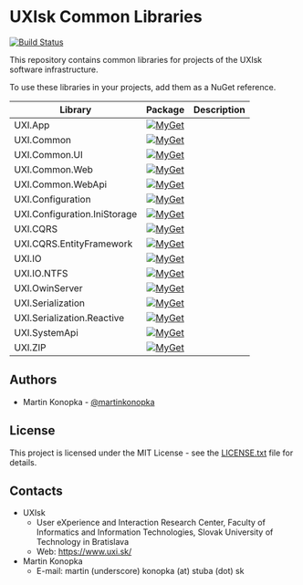 # UXIsk Common Libraries

[![Build Status](https://dev.azure.com/uxifiit/Libs/_apis/build/status/uxifiit.UXI.Libs?branchName=master)](https://dev.azure.com/uxifiit/Libs/_build/latest?definitionId=3&branchName=master)

This repository contains common libraries for projects of the UXIsk software infrastructure. 

To use these libraries in your projects, add them as a NuGet reference. 

|Library |Package|Description|
|--------|:-----:|-----------|
|UXI.App|[![MyGet](https://img.shields.io/myget/uxifiit/v/UXI.App.svg)](https://www.myget.org/feed/uxifiit/package/nuget/UXI.App)|
|UXI.Common|[![MyGet](https://img.shields.io/myget/uxifiit/v/UXI.Common.svg)](https://www.myget.org/feed/uxifiit/package/nuget/UXI.Common)|
|UXI.Common.UI|[![MyGet](https://img.shields.io/myget/uxifiit/v/UXI.Common.UI.svg)](https://www.myget.org/feed/uxifiit/package/nuget/UXI.Common.UI)|
|UXI.Common.Web|[![MyGet](https://img.shields.io/myget/uxifiit/v/UXI.Common.Web.svg)](https://www.myget.org/feed/uxifiit/package/nuget/UXI.Common.Web)|
|UXI.Common.WebApi|[![MyGet](https://img.shields.io/myget/uxifiit/v/UXI.Common.WebApi.svg)](https://www.myget.org/feed/uxifiit/package/nuget/UXI.Common.WebApi)|
|UXI.Configuration|[![MyGet](https://img.shields.io/myget/uxifiit/v/UXI.Configuration.svg)](https://www.myget.org/feed/uxifiit/package/nuget/UXI.Configuration)|
|UXI.Configuration.IniStorage|[![MyGet](https://img.shields.io/myget/uxifiit/v/UXI.Configuration.IniStorage.svg)](https://www.myget.org/feed/uxifiit/package/nuget/UXI.Configuration.IniStorage)|
|UXI.CQRS|[![MyGet](https://img.shields.io/myget/uxifiit/v/UXI.CQRS.svg)](https://www.myget.org/feed/uxifiit/package/nuget/UXI.CQRS)|
|UXI.CQRS.EntityFramework|[![MyGet](https://img.shields.io/myget/uxifiit/v/UXI.CQRS.EntityFramework.svg)](https://www.myget.org/feed/uxifiit/package/nuget/UXI.CQRS.EntityFramework)|
|UXI.IO|[![MyGet](https://img.shields.io/myget/uxifiit/v/UXI.IO.svg)](https://www.myget.org/feed/uxifiit/package/nuget/UXI.IO)|
|UXI.IO.NTFS|[![MyGet](https://img.shields.io/myget/uxifiit/v/UXI.IO.NTFS.svg)](https://www.myget.org/feed/uxifiit/package/nuget/UXI.IO.NTFS)|
|UXI.OwinServer|[![MyGet](https://img.shields.io/myget/uxifiit/v/UXI.OwinServer.svg)](https://www.myget.org/feed/uxifiit/package/nuget/UXI.OwinServer)|
|UXI.Serialization|[![MyGet](https://img.shields.io/myget/uxifiit/v/UXI.Serialization.svg)](https://www.myget.org/feed/uxifiit/package/nuget/UXI.Serialization)|
|UXI.Serialization.Reactive|[![MyGet](https://img.shields.io/myget/uxifiit/v/UXI.Serialization.Reactive.svg)](https://www.myget.org/feed/uxifiit/package/nuget/UXI.Serialization.Reactive)|
|UXI.SystemApi|[![MyGet](https://img.shields.io/myget/uxifiit/v/UXI.SystemApi.svg)](https://www.myget.org/feed/uxifiit/package/nuget/UXI.SystemApi)|
|UXI.ZIP|[![MyGet](https://img.shields.io/myget/uxifiit/v/UXI.ZIP.svg)](https://www.myget.org/feed/uxifiit/package/nuget/UXI.ZIP)|


## Authors

* Martin Konopka - [@martinkonopka](https://github.com/martinkonopka)

## License

This project is licensed under the MIT License - see the [LICENSE.txt](LICENSE.txt) file for details.

## Contacts

* UXIsk 
  * User eXperience and Interaction Research Center, Faculty of Informatics and Information Technologies, Slovak University of Technology in Bratislava
  * Web: https://www.uxi.sk/
* Martin Konopka
  * E-mail: martin (underscore) konopka (at) stuba (dot) sk
